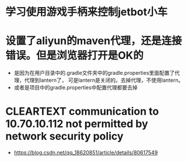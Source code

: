 # 学习使用游戏手柄来控制jetbot小车

# 设置了aliyun的maven代理，还是连接错误。但是浏览器打开是OK的
* 是因为在用户目录中的.gradle文件夹中的gradle.properties里面配置了代理，代理到lantern了，
可是lantern是关闭的。去掉代理，不使用lantern。
* 或者是项目中的gradle.properties中配置代理都要去掉

# CLEARTEXT communication to 10.70.10.112 not permitted by network security policy
* https://blog.csdn.net/qq_18620851/article/details/80617549
